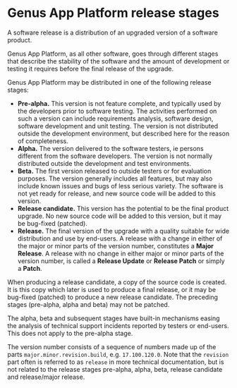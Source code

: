 # Genus App Platform release stages

A software release is a distribution of an upgraded version of a software product.

Genus App Platform, as all other software, goes through different stages that describe the stability of the software and the amount of development or testing it requires before the final release of the upgrade.

Genus App Platform may be distributed in one of the following release stages:

*   **Pre-alpha.** This version is not feature complete, and typically used by the developers prior to software testing. The activities performed on such a version can include requirements analysis, software design, software development and unit testing. The version is not distributed outside the development environment, but described here for the reason of completeness.
*   **Alpha.** The version delivered to the software testers, ie persons different from the software developers. The version is not normally distributed outside the development and test environments.
*   **Beta.** The first version released to outside testers or for evaluation purposes. The version generally includes all features, but may also include known issues and bugs of less serious variety. The software is not yet ready for release, and new source code will be added to this version.
*   **Release candidate.** This version has the potential to be the final product upgrade. No new source code will be added to this version, but it may be bug-fixed (patched).
*   **Release.** The final version of the upgrade with a quality suitable for wide distribution and use by end-users. A release with a change in either of the major or minor parts of the version number, constitutes a **Major Release**. A release with no change in either major or minor parts of the version number, is called a **Release Update** or **Release Patch** or simply a **Patch**.

When producing a release candidate, a copy of the source code is created. It is this copy which later is used to produce a final release, or it may be bug-fixed (patched) to produce a new release candidate. The preceding stages (pre-alpha, alpha and beta) may not be patched.

The alpha, beta and subsequent stages have built-in mechanisms easing the analysis of technical support incidents reported by testers or end-users. This does not apply to the pre-alpha stage.

The version number consists of a sequence of numbers made up of the parts `major.minor.revision.build`, e.g. `17.100.120.0`. Note that the `revision` part often is referred to as `release` in more technical documentation, but is not related to the release stages pre-alpha, alpha, beta, release candidate and release/major release.
